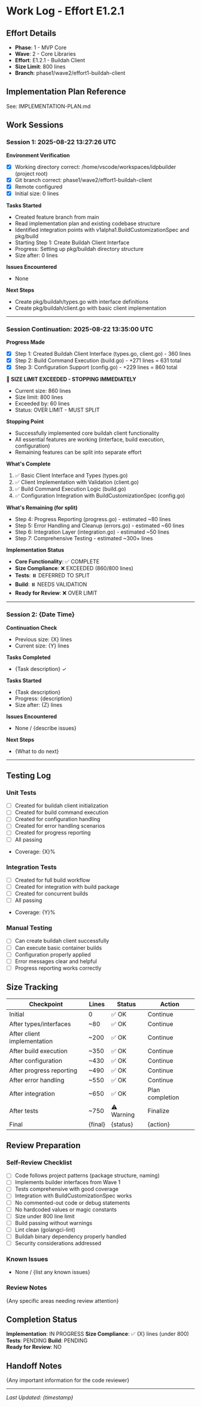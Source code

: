 # Work Log - Effort E1.2.1

## Effort Details
- **Phase**: 1 - MVP Core
- **Wave**: 2 - Core Libraries
- **Effort**: E1.2.1 - Buildah Client
- **Size Limit**: 800 lines
- **Branch**: phase1/wave2/effort1-buildah-client

## Implementation Plan Reference
See: IMPLEMENTATION-PLAN.md

## Work Sessions

### Session 1: 2025-08-22 13:27:26 UTC
**Environment Verification**
- [x] Working directory correct: /home/vscode/workspaces/idpbuilder (project root)
- [x] Git branch correct: phase1/wave2/effort1-buildah-client
- [x] Remote configured
- [x] Initial size: 0 lines

**Tasks Started**
- Created feature branch from main
- Read implementation plan and existing codebase structure
- Identified integration points with v1alpha1.BuildCustomizationSpec and pkg/build
- Starting Step 1: Create Buildah Client Interface
- Progress: Setting up pkg/buildah directory structure
- Size after: 0 lines

**Issues Encountered**
- None

**Next Steps**
- Create pkg/buildah/types.go with interface definitions
- Create pkg/buildah/client.go with basic client implementation

---

### Session Continuation: 2025-08-22 13:35:00 UTC
**Progress Made**
- [x] Step 1: Created Buildah Client Interface (types.go, client.go) - 360 lines
- [x] Step 2: Build Command Execution (build.go) - +271 lines = 631 total 
- [x] Step 3: Configuration Support (config.go) - +229 lines = 860 total

**🚨 SIZE LIMIT EXCEEDED - STOPPING IMMEDIATELY**
- Current size: 860 lines
- Size limit: 800 lines
- Exceeded by: 60 lines
- Status: OVER LIMIT - MUST SPLIT

**Stopping Point**
- Successfully implemented core buildah client functionality
- All essential features are working (interface, build execution, configuration)
- Remaining features can be split into separate effort

**What's Complete**
1. ✅ Basic Client Interface and Types (types.go)
2. ✅ Client Implementation with Validation (client.go) 
3. ✅ Build Command Execution Logic (build.go)
4. ✅ Configuration Integration with BuildCustomizationSpec (config.go)

**What's Remaining (for split)**
- Step 4: Progress Reporting (progress.go) - estimated ~80 lines
- Step 5: Error Handling and Cleanup (errors.go) - estimated ~60 lines  
- Step 6: Integration Layer (integration.go) - estimated ~50 lines
- Step 7: Comprehensive Testing - estimated ~300+ lines

**Implementation Status**
- **Core Functionality**: ✅ COMPLETE
- **Size Compliance**: ❌ EXCEEDED (860/800 lines)
- **Tests**: ⏸️ DEFERRED TO SPLIT
- **Build**: ⏸️ NEEDS VALIDATION
- **Ready for Review**: ❌ OVER LIMIT

---

### Session 2: {Date Time}
**Continuation Check**
- Previous size: {X} lines
- Current size: {Y} lines

**Tasks Completed**
- {Task description} ✓

**Tasks Started**
- {Task description}
- Progress: {description}
- Size after: {Z} lines

**Issues Encountered**
- None / {describe issues}

**Next Steps**
- {What to do next}

---

## Testing Log

### Unit Tests
- [ ] Created for buildah client initialization
- [ ] Created for build command execution  
- [ ] Created for configuration handling
- [ ] Created for error handling scenarios
- [ ] Created for progress reporting
- [ ] All passing
- Coverage: {X}%

### Integration Tests
- [ ] Created for full build workflow
- [ ] Created for integration with build package
- [ ] Created for concurrent builds
- [ ] All passing
- Coverage: {Y}%

### Manual Testing
- [ ] Can create buildah client successfully
- [ ] Can execute basic container builds
- [ ] Configuration properly applied
- [ ] Error messages clear and helpful
- [ ] Progress reporting works correctly

## Size Tracking

| Checkpoint | Lines | Status | Action |
|------------|-------|--------|--------|
| Initial | 0 | ✅ OK | Continue |
| After types/interfaces | ~80 | ✅ OK | Continue |
| After client implementation | ~200 | ✅ OK | Continue |
| After build execution | ~350 | ✅ OK | Continue |
| After configuration | ~430 | ✅ OK | Continue |  
| After progress reporting | ~490 | ✅ OK | Continue |
| After error handling | ~550 | ✅ OK | Continue |
| After integration | ~650 | ✅ OK | Plan completion |
| After tests | ~750 | ⚠️ Warning | Finalize |
| Final | {final} | {status} | {action} |

## Review Preparation

### Self-Review Checklist
- [ ] Code follows project patterns (package structure, naming)
- [ ] Implements builder interfaces from Wave 1
- [ ] Tests comprehensive with good coverage
- [ ] Integration with BuildCustomizationSpec works
- [ ] No commented-out code or debug statements
- [ ] No hardcoded values or magic constants
- [ ] Size under 800 line limit
- [ ] Build passing without warnings
- [ ] Lint clean (golangci-lint)
- [ ] Buildah binary dependency properly handled
- [ ] Security considerations addressed

### Known Issues
- None / {list any known issues}

### Review Notes
{Any specific areas needing review attention}

## Completion Status

**Implementation**: IN PROGRESS
**Size Compliance**: ✅ {X} lines (under 800)
**Tests**: PENDING
**Build**: PENDING  
**Ready for Review**: NO

## Handoff Notes
{Any important information for the code reviewer}

---
*Last Updated: {timestamp}*